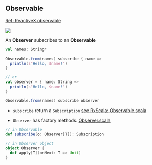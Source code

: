 ## Observable

[Ref: ReactiveX observable](http://reactivex.io/documentation/observable.html)

![](http://reactivex.io/assets/operators/legend.png) 


An **Observer** subscribes to an **Observable**

```scala
val names: String*

Observable.from(names) subscribe { name =>
  println(s"Hello, $name!")
}

// or
val observer = { name: String =>
  println(s"Hello, $name!")
}

Observable.from(names) subscribe observer 
```

- `subscribe` return a `Subscription` [see RxScala: Observable.scala](https://github.com/ReactiveX/RxScala/blob/0.x/src/main/scala/rx/lang/scala/Observable.scala#L145)

- `Observer` has factory methods. [Observer.scala](https://github.com/ReactiveX/RxScala/blob/0.x/src/main/scala/rx/lang/scala/Observer.scala#L89)

```scala
// in Observable
def subscribe(o: Observer[T]): Subscription

// in Observer object
object Observer {
  def apply[T](onNext: T => Unit)
}
```

